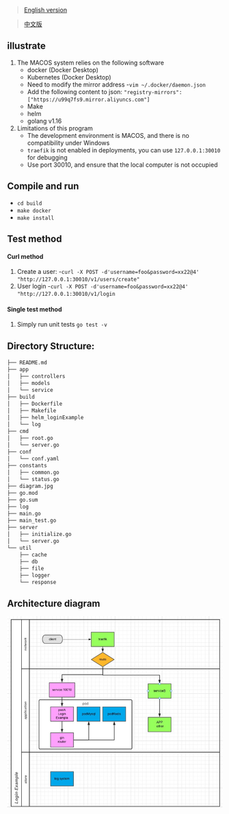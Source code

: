 > [English version](https://github.com/yeer/loginExample/blob/master/README_EN.md)

> [中文版](https://github.com/yeer/loginExample/blob/master/README.md)

## illustrate

1. The MACOS system relies on the following software
   - docker (Docker Desktop)
   - Kubernetes (Docker Desktop)
   - Need to modify the mirror address -`vim ~/.docker/daemon.json`
   - Add the following content to json: `"registry-mirrors":["https://u99q7fs9.mirror.aliyuncs.com"]`
   - Make
   - helm
   - golang v1.16
2. Limitations of this program
   - The development environment is MACOS, and there is no compatibility under Windows
   - `traefik` is not enabled in deployments, you can use `127.0.0.1:30010` for debugging
   - Use port 30010, and ensure that the local computer is not occupied

## Compile and run

- `cd build`
- `make docker`
- `make install`

## Test method

#### Curl method

1. Create a user: -`curl -X POST -d'username=foo&password=xx22@4' "http://127.0.0.1:30010/v1/users/create"`
2. User login -`curl -X POST -d'username=foo&password=xx22@4' "http://127.0.0.1:30010/v1/login`

#### Single test method

1. Simply run unit tests
   `go test -v`

## Directory Structure:

```
├── README.md
├── app
│   ├── controllers
│   ├── models
│   └── service
├── build
│   ├── Dockerfile
│   ├── Makefile
│   ├── helm_loginExample
│   └── log
├── cmd
│   ├── root.go
│   └── server.go
├── conf
│   └── conf.yaml
├── constants
│   ├── common.go
│   └── status.go
├── diagram.jpg
├── go.mod
├── go.sum
├── log
├── main.go
├── main_test.go
├── server
│   ├── initialize.go
│   └── server.go
└── util
    ├── cache
    ├── db
    ├── file
    ├── logger
    └── response
```

## Architecture diagram

![image](diagram.jpg)
